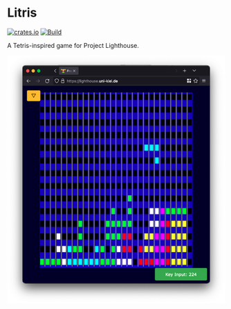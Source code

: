 # Litris

[![crates.io](https://img.shields.io/crates/v/litris)](https://crates.io/crates/litris)
[![Build](https://github.com/fwcd/litris/actions/workflows/build.yml/badge.svg)](https://github.com/fwcd/litris/actions/workflows/build.yml)

A Tetris-inspired game for Project Lighthouse.

![Screenshot](screenshot.png)
